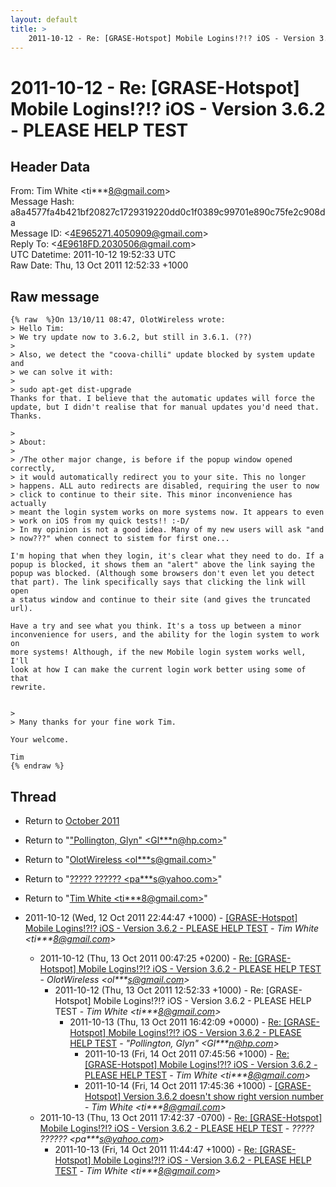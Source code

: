 ```yaml
---
layout: default
title: >
    2011-10-12 - Re: [GRASE-Hotspot] Mobile Logins!?!? iOS - Version 3.6.2 - PLEASE HELP TEST
---
```


# 2011-10-12 - Re: [GRASE-Hotspot] Mobile Logins!?!? iOS - Version 3.6.2 - PLEASE HELP TEST

## Header Data

From: Tim White \<ti***8@gmail.com\><br>
Message Hash: a8a4577fa4b421bf20827c1729319220dd0c1f0389c99701e890c75fe2c908da<br>
Message ID: \<4E965271.4050909@gmail.com\><br>
Reply To: \<4E9618FD.2030506@gmail.com\><br>
UTC Datetime: 2011-10-12 19:52:33 UTC<br>
Raw Date: Thu, 13 Oct 2011 12:52:33 +1000<br>

## Raw message

```
{% raw  %}On 13/10/11 08:47, OlotWireless wrote:
> Hello Tim:
> We try update now to 3.6.2, but still in 3.6.1. (??)
>
> Also, we detect the "coova-chilli" update blocked by system update and 
> we can solve it with:
>
> sudo apt-get dist-upgrade
Thanks for that. I believe that the automatic updates will force the 
update, but I didn't realise that for manual updates you'd need that. 
Thanks.

>
> About:
>
> /The other major change, is before if the popup window opened correctly,
> it would automatically redirect you to your site. This no longer
> happens. ALL auto redirects are disabled, requiring the user to now
> click to continue to their site. This minor inconvenience has actually
> meant the login system works on more systems now. It appears to even
> work on iOS from my quick tests!! :-D/
> In my opinion is not a good idea. Many of my new users will ask "and 
> now???" when connect to sistem for first one...

I'm hoping that when they login, it's clear what they need to do. If a 
popup is blocked, it shows them an "alert" above the link saying the 
popup was blocked. (Although some browsers don't even let you detect 
that part). The link specifically says that clicking the link will open 
a status window and continue to their site (and gives the truncated url).

Have a try and see what you think. It's a toss up between a minor 
inconvenience for users, and the ability for the login system to work on 
more systems! Although, if the new Mobile login system works well, I'll 
look at how I can make the current login work better using some of that 
rewrite.


>
> Many thanks for your fine work Tim.

Your welcome.

Tim
{% endraw %}
```

## Thread

+ Return to [October 2011](/archive/2011/10)

+ Return to "["Pollington, Glyn" <Gl***n<span>@</span>hp.com>](/authors/gl___n_at_hp_com)"
+ Return to "[OlotWireless <ol***s<span>@</span>gmail.com>](/authors/ol___s_at_gmail_com)"
+ Return to "[????? ?????? <pa***s<span>@</span>yahoo.com>](/authors/pa___s_at_yahoo_com)"
+ Return to "[Tim White <ti***8<span>@</span>gmail.com>](/authors/ti___8_at_gmail_com)"

+ 2011-10-12 (Wed, 12 Oct 2011 22:44:47 +1000) - [[GRASE-Hotspot] Mobile Logins!?!? iOS - Version 3.6.2 - PLEASE HELP	TEST](/archive/2011/10/e208cd9509d7ebc9b4e9add050c087f8bb532900fab9a622f92a7e1001f23dd3) - _Tim White \<ti***8@gmail.com\>_
  + 2011-10-12 (Thu, 13 Oct 2011 00:47:25 +0200) - [Re: [GRASE-Hotspot] Mobile Logins!?!? iOS - Version 3.6.2 - PLEASE HELP TEST](/archive/2011/10/561934362880201e0497bec3b9cbe0c53edcfb07daeb6a6962bdda4fa6cb87cc) - _OlotWireless \<ol***s@gmail.com\>_
    + 2011-10-12 (Thu, 13 Oct 2011 12:52:33 +1000) - Re: [GRASE-Hotspot] Mobile Logins!?!? iOS - Version 3.6.2 - PLEASE HELP TEST - _Tim White \<ti***8@gmail.com\>_
      + 2011-10-13 (Thu, 13 Oct 2011 16:42:09 +0000) - [Re: [GRASE-Hotspot] Mobile Logins!?!? iOS - Version 3.6.2 - PLEASE HELP TEST](/archive/2011/10/d1bb43203f44112369b2c73a936003be8854624f8a0f24f15bea671282b6f42b) - _"Pollington, Glyn" \<Gl***n@hp.com\>_
        + 2011-10-13 (Fri, 14 Oct 2011 07:45:56 +1000) - [Re: [GRASE-Hotspot] Mobile Logins!?!? iOS - Version 3.6.2 - PLEASE HELP TEST](/archive/2011/10/1056be04c3f4140434ce410b2f6c7d7f8ebe62151574ca1dd073c37ccb97364e) - _Tim White \<ti***8@gmail.com\>_
        + 2011-10-14 (Fri, 14 Oct 2011 17:45:36 +1000) - [[GRASE-Hotspot] Version 3.6.2 doesn't show right version number](/archive/2011/10/53cde867ffc5df2b4dc278c07f030008dfda1912f433e646499cbf188de05321) - _Tim White \<ti***8@gmail.com\>_
  + 2011-10-13 (Thu, 13 Oct 2011 17:42:37 -0700) - [Re: [GRASE-Hotspot] Mobile Logins!?!? iOS - Version 3.6.2 - PLEASE	HELP TEST](/archive/2011/10/5950a4365f88a8a52b74dcd4f41fb8b2b1af7c0bf48d4490a68bbdba812cb1dc) - _????? ?????? \<pa***s@yahoo.com\>_
    + 2011-10-13 (Fri, 14 Oct 2011 11:44:47 +1000) - [Re: [GRASE-Hotspot] Mobile Logins!?!? iOS - Version 3.6.2 - PLEASE HELP TEST](/archive/2011/10/c4c5e131361d01d649de9985531805590b5330e1e39ff3a58c0f32574e17d42c) - _Tim White \<ti***8@gmail.com\>_

